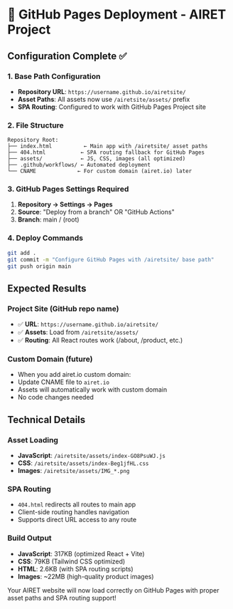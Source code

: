 # 🚀 GitHub Pages Deployment - AIRET Project

## Configuration Complete ✅

### 1. Base Path Configuration
- **Repository URL**: `https://username.github.io/airetsite/`
- **Asset Paths**: All assets now use `/airetsite/assets/` prefix
- **SPA Routing**: Configured to work with GitHub Pages Project site

### 2. File Structure
```
Repository Root:
├── index.html          ← Main app with /airetsite/ asset paths
├── 404.html           ← SPA routing fallback for GitHub Pages
├── assets/            ← JS, CSS, images (all optimized)
├── .github/workflows/ ← Automated deployment
└── CNAME             ← For custom domain (airet.io) later
```

### 3. GitHub Pages Settings Required
1. **Repository → Settings → Pages**
2. **Source**: "Deploy from a branch" OR "GitHub Actions"
3. **Branch**: main / (root)

### 4. Deploy Commands
```bash
git add .
git commit -m "Configure GitHub Pages with /airetsite/ base path"
git push origin main
```

## Expected Results

### Project Site (GitHub repo name)
- ✅ **URL**: `https://username.github.io/airetsite/`
- ✅ **Assets**: Load from `/airetsite/assets/`
- ✅ **Routing**: All React routes work (/about, /product, etc.)

### Custom Domain (future)
- When you add airet.io custom domain:
- Update CNAME file to `airet.io`
- Assets will automatically work with custom domain
- No code changes needed

## Technical Details

### Asset Loading
- **JavaScript**: `/airetsite/assets/index-GO8PsuWJ.js`
- **CSS**: `/airetsite/assets/index-Beg1jfHL.css`
- **Images**: `/airetsite/assets/IMG_*.png`

### SPA Routing
- `404.html` redirects all routes to main app
- Client-side routing handles navigation
- Supports direct URL access to any route

### Build Output
- **JavaScript**: 317KB (optimized React + Vite)
- **CSS**: 79KB (Tailwind CSS optimized)
- **HTML**: 2.6KB (with SPA routing scripts)
- **Images**: ~22MB (high-quality product images)

Your AIRET website will now load correctly on GitHub Pages with proper asset paths and SPA routing support!